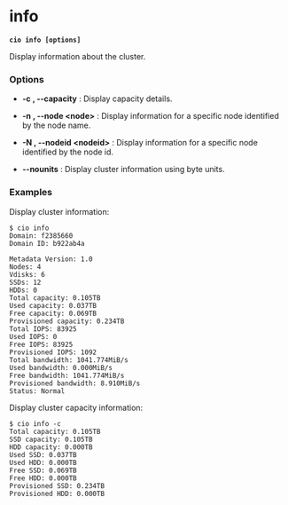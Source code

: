 # info

**`cio info [options]`**

Display information about the cluster.

### **Options**

- **-c , --capacity** : Display capacity details.

- **-n , --node &lt;node&gt;** : Display information for a specific node identified by the node name.

- **-N , --nodeid &lt;nodeid&gt;** : Display information for a specific node identified by the node id.


- **--nounits** : Display cluster information using byte units.

### **Examples**

Display cluster information:
```
$ cio info
Domain: f2385660
Domain ID: b922ab4a

Metadata Version: 1.0
Nodes: 4
Vdisks: 6
SSDs: 12
HDDs: 0
Total capacity: 0.105TB
Used capacity: 0.037TB
Free capacity: 0.069TB
Provisioned capacity: 0.234TB
Total IOPS: 83925
Used IOPS: 0
Free IOPS: 83925
Provisioned IOPS: 1092
Total bandwidth: 1041.774MiB/s
Used bandwidth: 0.000MiB/s
Free bandwidth: 1041.774MiB/s
Provisioned bandwidth: 8.910MiB/s
Status: Normal
```

Display cluster capacity information:
```
$ cio info -c
Total capacity: 0.105TB
SSD capacity: 0.105TB
HDD capacity: 0.000TB
Used SSD: 0.037TB
Used HDD: 0.000TB
Free SSD: 0.069TB
Free HDD: 0.000TB
Provisioned SSD: 0.234TB
Provisioned HDD: 0.000TB
```
